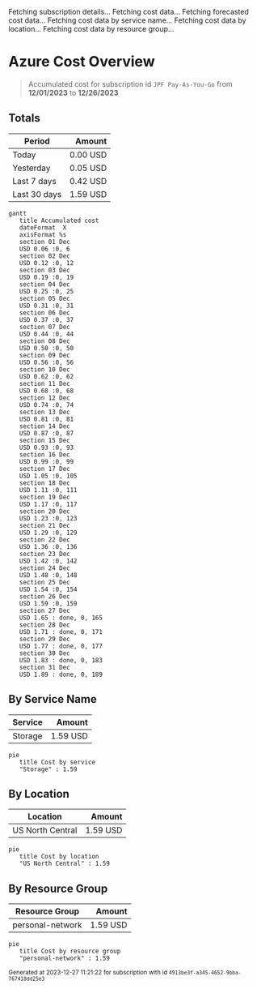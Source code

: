 Fetching subscription details...
Fetching cost data...
Fetching forecasted cost data...
Fetching cost data by service name...
Fetching cost data by location...
Fetching cost data by resource group...
# Azure Cost Overview

> Accumulated cost for subscription id `JPF Pay-As-You-Go` from **12/01/2023** to **12/26/2023**

## Totals

|Period|Amount|
|---|---:|
|Today|0.00 USD|
|Yesterday|0.05 USD|
|Last 7 days|0.42 USD|
|Last 30 days|1.59 USD|

```mermaid
gantt
   title Accumulated cost
   dateFormat  X
   axisFormat %s
   section 01 Dec
   USD 0.06 :0, 6
   section 02 Dec
   USD 0.12 :0, 12
   section 03 Dec
   USD 0.19 :0, 19
   section 04 Dec
   USD 0.25 :0, 25
   section 05 Dec
   USD 0.31 :0, 31
   section 06 Dec
   USD 0.37 :0, 37
   section 07 Dec
   USD 0.44 :0, 44
   section 08 Dec
   USD 0.50 :0, 50
   section 09 Dec
   USD 0.56 :0, 56
   section 10 Dec
   USD 0.62 :0, 62
   section 11 Dec
   USD 0.68 :0, 68
   section 12 Dec
   USD 0.74 :0, 74
   section 13 Dec
   USD 0.81 :0, 81
   section 14 Dec
   USD 0.87 :0, 87
   section 15 Dec
   USD 0.93 :0, 93
   section 16 Dec
   USD 0.99 :0, 99
   section 17 Dec
   USD 1.05 :0, 105
   section 18 Dec
   USD 1.11 :0, 111
   section 19 Dec
   USD 1.17 :0, 117
   section 20 Dec
   USD 1.23 :0, 123
   section 21 Dec
   USD 1.29 :0, 129
   section 22 Dec
   USD 1.36 :0, 136
   section 23 Dec
   USD 1.42 :0, 142
   section 24 Dec
   USD 1.48 :0, 148
   section 25 Dec
   USD 1.54 :0, 154
   section 26 Dec
   USD 1.59 :0, 159
   section 27 Dec
   USD 1.65 : done, 0, 165
   section 28 Dec
   USD 1.71 : done, 0, 171
   section 29 Dec
   USD 1.77 : done, 0, 177
   section 30 Dec
   USD 1.83 : done, 0, 183
   section 31 Dec
   USD 1.89 : done, 0, 189
```

## By Service Name

|Service|Amount|
|---|---:|
|Storage|1.59 USD|

```mermaid
pie
   title Cost by service
   "Storage" : 1.59
```

## By Location

|Location|Amount|
|---|---:|
|US North Central|1.59 USD|

```mermaid
pie
   title Cost by location
   "US North Central" : 1.59
```

## By Resource Group

|Resource Group|Amount|
|---|---:|
|personal-network|1.59 USD|

```mermaid
pie
   title Cost by resource group
   "personal-network" : 1.59
```

<sup>Generated at 2023-12-27 11:21:22 for subscription with id `4913be3f-a345-4652-9bba-767418dd25e3`</sup>

